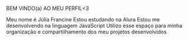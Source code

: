 BEM VINDO(a) AO MEU PERFIL<3

Meu nome é Júlia Francine
Estou estudando na Alura
Estou me desenvolvendo na linguagem JavaScript
Utilizo esse espaço para minha organização e compartilhamento dos meu projetos desenvolvidos
